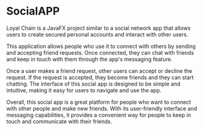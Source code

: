 # SocialAPP

Loyal Chain is a JavaFX project similar to a social network app that allows users to create secured personal accounts and interact with other users.

This application allows people who use it to connect with others by sending and accepting friend requests. Once connected, they can chat with friends
and keep in touch with them through the app's messaging feature. 

Once a user makes a friend request, other users can accept or decline the request. If the request is accepted, they become friends and they can start chatting. 
The interface of this social app is designed to be simple and intuitive, making it easy for users to navigate and use the app. 

Overall, this social app is a great platform for people who want to connect with other people and make new friends.
With its user-friendly interface and messaging capabilities, it provides a convenient way for people to keep in touch and communicate with their friends. 
